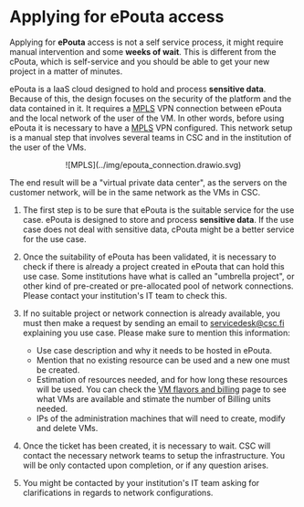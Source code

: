 # Applying for ePouta access

Applying for **ePouta** access is not a self service process, it might require manual intervention and some **weeks of wait**. This is different from the cPouta, which is self-service and you should be able to get your new project in a matter of minutes. 

ePouta is a IaaS cloud designed to hold and process **sensitive data**. Because of this, the design focuses on the security of the platform and the data contained in it. It requires a [MPLS](https://en.wikipedia.org/wiki/Multiprotocol_Label_Switching) VPN connection between ePouta and the local network of the user of the VM. In other words, before using ePouta it is necessary to have a [MPLS](https://en.wikipedia.org/wiki/Multiprotocol_Label_Switching) VPN configured. This network setup is a manual step that involves several teams in CSC and in the institution of the user of the VMs.

<center>![MPLS](../img/epouta_connection.drawio.svg)</center>

The end result will be a "virtual private data center", as the servers on the customer network, will be in the same network as the VMs in CSC.

1. The first step is to be sure that ePouta is the suitable service for the use case. ePouta is designed to store and process **sensitive data**. If the use case does not deal with sensitive data, cPouta might be a better service for the use case.

1. Once the suitability of ePouta has been validated, it is necessary to check if there is already a project created in ePouta that can hold this use case. Some institutions have what is called an "umbrella project", or other kind of pre-created or pre-allocated pool of network connections. Please contact your institution's IT team to check this.

1. If no suitable project or network connection is already available, you must then make a request by sending an email to <servicedesk@csc.fi> explaining you use case. Please make sure to mention this information:

    * Use case description and why it needs to be hosted in ePouta.
    * Mention that no existing resource can be used and a new one must be created.
    * Estimation of resources needed, and for how long these resources will be used. You can check the [VM flavors and billing](vm-flavors-and-billing.md#epouta-flavors) page to see what VMs are available and stimate the number of Billing units needed.
    * IPs of the administration machines that will need to create, modify and delete VMs.

1. Once the ticket has been created, it is necessary to wait. CSC will contact the necessary network teams to setup the infrastructure. You will be only contacted upon completion, or if any question arises.

1. You might be contacted by your institution's IT team asking for clarifications in regards to network configurations.
